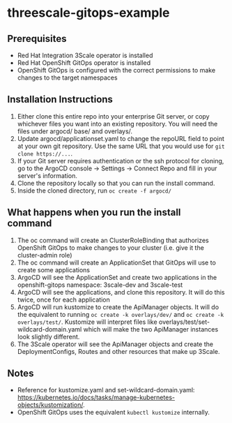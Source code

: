 # threescale-gitops-example

## Prerequisites
* Red Hat Integration 3Scale operator is installed
* Red Hat OpenShift GitOps operator is installed
* OpenShift GitOps is configured with the correct permissions to make changes to the target namespaces

## Installation Instructions

1. Either clone this entire repo into your enterprise Git server, or copy whichever files you want into an existing repository. You will need the files under argocd/ base/ and overlays/.
2. Update argocd/applicationset.yaml to change the repoURL field to point at your own git repository. Use the same URL that you would use for `git clone https://...`.
3. If your Git server requires authentication or the ssh protocol for cloning, go to the ArgoCD console -> Settings -> Connect Repo and fill in your server's information.
4. Clone the repository locally so that you can run the install command.
5. Inside the cloned directory, run `oc create -f argocd/`

## What happens when you run the install command
1. The oc command will create an ClusterRoleBinding that authorizes OpenShift GitOps to make changes to your cluster (i.e. give it the cluster-admin role)
2. The oc command will create an ApplicationSet that GitOps will use to create some applications
3. ArgoCD will see the ApplicationSet and create two applications in the openshift-gitops namespace: 3scale-dev and 3scale-test
4. ArgoCD will see the applications, and clone this repository. It will do this twice, once for each application
5. ArgoCD will run kustomize to create the ApiManager objects. It will do the equivalent to running `oc create -k overlays/dev/` and `oc create -k overlays/test/`. Kustomize will interpret files like overlays/test/set-wildcard-domain.yaml which will make the two ApiManager instances look slightly different.
7. The 3Scale operator will see the ApiManager objects and create the DeploymentConfigs, Routes and other resources that make up 3Scale.

## Notes
* Reference for kustomize.yaml and set-wildcard-domain.yaml: https://kubernetes.io/docs/tasks/manage-kubernetes-objects/kustomization/.
* OpenShift GitOps uses the equivalent `kubectl kustomize` internally.


